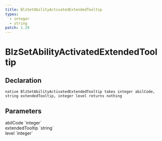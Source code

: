 ```yaml
---
title: BlzSetAbilityActivatedExtendedTooltip
types:
  - integer
  - string
patch: 1.29
---
```


# BlzSetAbilityActivatedExtendedTooltip

## Declaration

```
native BlzSetAbilityActivatedExtendedTooltip takes integer abilCode, string extendedTooltip, integer level returns nothing
```

## Parameters
<dl>
  <dt>abilCode `integer`</dt>
  <dd></dd>

  <dt>extendedTooltip `string`</dt>
  <dd></dd>

  <dt>level `integer`</dt>
  <dd></dd>
</dl>